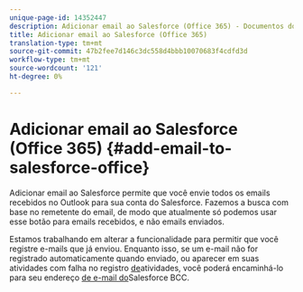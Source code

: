 ```yaml
---
unique-page-id: 14352447
description: Adicionar email ao Salesforce (Office 365) - Documentos do Marketing - Documentação do produto
title: Adicionar email ao Salesforce (Office 365)
translation-type: tm+mt
source-git-commit: 47b2fee7d146c3dc558d4bbb10070683f4cdfd3d
workflow-type: tm+mt
source-wordcount: '121'
ht-degree: 0%

---
```



# Adicionar email ao Salesforce (Office 365) {#add-email-to-salesforce-office}

Adicionar email ao Salesforce permite que você envie todos os emails recebidos no Outlook para sua conta do Salesforce. Fazemos a busca com base no remetente do email, de modo que atualmente só podemos usar esse botão para emails recebidos, e não emails enviados.

Estamos trabalhando em alterar a funcionalidade para permitir que você registre e-mails que já enviou. Enquanto isso, se um e-mail não for registrado automaticamente quando enviado, ou aparecer em suas atividades com falha no registro [de](http://docs.marketo.com/pages/assets/external-link.jspa)atividades, você poderá encaminhá-lo para seu endereço [de e-mail do](http://docs.marketo.com/x/soLS)Salesforce BCC.
